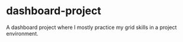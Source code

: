 # dashboard-project
A dashboard project where I mostly practice my grid skills in a project environment.
